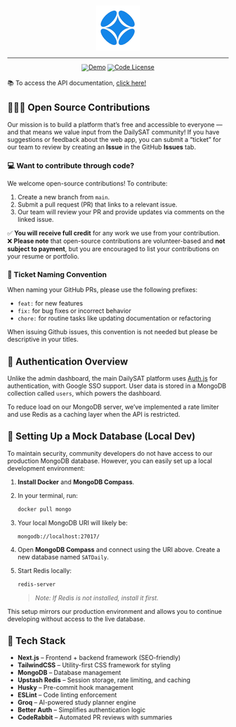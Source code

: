 <div align="center">
  <img src="/public/logo/dailysat.png" width="20%" alt="DailySAT" />
</div>
<hr>
<div align="center" style="line-height: 1;">
  <a href="https://dailysat.org/"><img alt="Demo"
    src="https://img.shields.io/badge/🚀%20Live%20Demo-DailySAT-2F80ED?color=2F80ED&logoColor=white"/></a>
  <a href="LICENSE-CODE"><img alt="Code License"
    src="https://img.shields.io/badge/Code%20License-MIT%202.0-00BFFF?color=00BFFF"/></a>
  <br>
</div>

<br>
📚 To access the API documentation, <a href="https://www.dailysat.org/api-docs">click here!</a>
<br>

## 🧑‍🤝‍🧑 Open Source Contributions

Our mission is to build a platform that’s free and accessible to everyone — and that means we value input from the DailySAT community! If you have suggestions or feedback about the web app, you can submit a “ticket” for our team to review by creating an **Issue** in the GitHub **Issues** tab.

### 💻 Want to contribute through code?

We welcome open-source contributions! To contribute:

1. Create a new branch from `main`.
2. Submit a pull request (PR) that links to a relevant issue.
3. Our team will review your PR and provide updates via comments on the linked issue.

✅ **You will receive full credit** for any work we use from your contribution.  
❌ **Please note** that open-source contributions are volunteer-based and **not subject to payment**, but you are encouraged to list your contributions on your resume or portfolio.

### 📛 Ticket Naming Convention

When naming your GitHub PRs, please use the following prefixes:

- `feat:` for new features  
- `fix:` for bug fixes or incorrect behavior  
- `chore:` for routine tasks like updating documentation or refactoring

When issuing Github issues, this convention is not needed but please be descriptive in your titles. 

## 🔐 Authentication Overview

Unlike the admin dashboard, the main DailySAT platform uses [Auth.js](https://authjs.dev/) for authentication, with Google SSO support. User data is stored in a MongoDB collection called `users`, which powers the dashboard.

To reduce load on our MongoDB server, we’ve implemented a rate limiter and use Redis as a caching layer when the API is restricted.

## 🧪 Setting Up a Mock Database (Local Dev)

To maintain security, community developers do not have access to our production MongoDB database. However, you can easily set up a local development environment:

1. **Install Docker** and **MongoDB Compass**.
2. In your terminal, run:

   ```bash
   docker pull mongo


3. Your local MongoDB URI will likely be:

   ```
   mongodb://localhost:27017/
   ```

4. Open **MongoDB Compass** and connect using the URI above. Create a new database named `SATDaily`.

5. Start Redis locally:

   ```bash
   redis-server
   ```

   > *Note: If Redis is not installed, install it first.*

This setup mirrors our production environment and allows you to continue developing without access to the live database.

## 🧰 Tech Stack

* **Next.js** – Frontend + backend framework (SEO-friendly)
* **TailwindCSS** – Utility-first CSS framework for styling
* **MongoDB** – Database management
* **Upstash Redis** – Session storage, rate limiting, and caching
* **Husky** – Pre-commit hook management
* **ESLint** – Code linting enforcement
* **Groq** – AI-powered study planner engine
* **Better Auth** – Simplifies authentication logic
* **CodeRabbit** – Automated PR reviews with summaries

<br>
<br>
